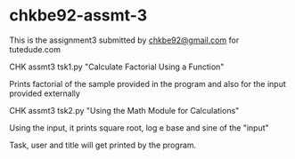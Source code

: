 # chkbe92-assmt-3

This is the assignment3 submitted by chkbe92@gmail.com for tutedude.com

CHK assmt3 tsk1.py  "Calculate Factorial Using a Function"

Prints factorial of the sample provided in the program and also for the input provided externally

CHK assmt3 tsk2.py  "Using the Math Module for Calculations"

Using the input, it prints square root, log e base and sine of the "input"

Task, user and title will get printed by the program.
